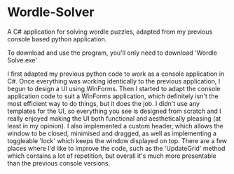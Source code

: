 # Wordle-Solver

A C# application for solving wordle puzzles, adapted from my previous console based python application.

To download and use the program, you'll only need to download 'Wordle Solve.exe'

I first adapted my previous python code to work as a console application in C#. Once everything was working identically to the previous application, I begun to design a UI using WinForms. Then I started to adapt the console application code to suit a WinForms application, which definitely isn't the most efficient way to do things, but it does the job.
I didn't use any templates for the UI, so everything you see is designed from scratch and I really enjoyed making the UI both functional and aesthetically pleasing (at least in my opinion). I also implemented a custom header, which allows the window to be closed, minimised and dragged, as well as implementing a toggleable 'lock' which keeps the window displayed on top.
There are a few places where I'd like to improve the code, such as the 'UpdateGrid' method which contains a lot of repetition, but overall it's much more presentable than the previous console versions.

